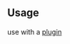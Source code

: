 ## Usage

use with a [plugin](https://github.com/jianxingxuejian/grasscutter-plugin/releases/tag/v1.0.0)
